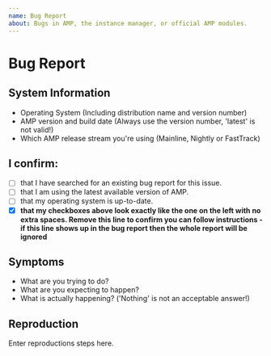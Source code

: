 ```yaml
---
name: Bug Report
about: Bugs in AMP, the instance manager, or official AMP modules.
---
```


# Bug Report

## System Information
- Operating System (Including distribution name and version number)
- AMP version and build date (Always use the version number, 'latest' is not valid!)
- Which AMP release stream you're using (Mainline, Nightly or FastTrack)

## I confirm:
- [ ] that I have searched for an existing bug report for this issue.
- [ ] that I am using the latest available version of AMP.
- [ ] that my operating system is up-to-date.
- [x] **that my checkboxes above look exactly like the one on the left with no extra spaces. Remove this line to confirm you can follow instructions - if this line shows up in the bug report then the whole report will be ignored**
<!--
   ----------------------------
   --- HEY - PAY ATTENTION! ---
   ----------------------------

  If you don't follow these instructions and *carefully* check the checkboxes are 100% correct
  then your issue will be ignored. You should also remove this comment section when you're done.
  
  Checkboxes look like this: [x] - not like this: [ x] or [x ].

  If all 3 boxes above are not confirmed, the issue with be closed as invalid.
  Please only fill the boxes above with an 'x' character, and not anything else or it won't be marked correctly.
  One issue per post! Do not try and bring up multiple requests in a single post.
-->

## Symptoms 

 * What are you trying to do?
 * What are you expecting to happen?
 * What is actually happening? ('Nothing' is not an acceptable answer!)

## Reproduction

<!--
 * Starting from a clean install, how do you reproduce the issue that causes the symptoms described above?
 * Imagine you're describing the problem to someone who has no idea what AMP is and needs to recreate the issue themselves.
-->

Enter reproductions steps here.
